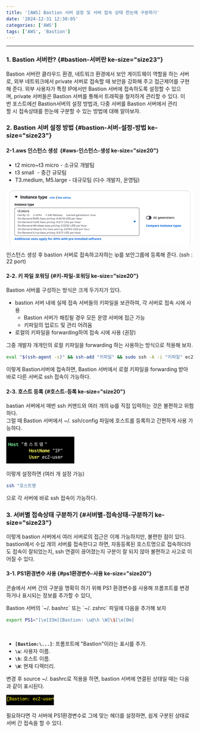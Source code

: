 ```yaml
---
title: '[AWS] Bastion 서버 설정 및 서버 접속 상태 한눈에 구분하기'
date: '2024-12-31 12:30:05'
categories: ['AWS']
tags: ['AWS', 'Bastion']
---
```


------------------------------------------------------------------------

### 1. Bastion 서버란? {#bastion-서버란 ke-size="size23"}

Bastion 서버란 클라우드 환경, 네트워크 환경에서 보안 게이트웨이 역할을 하는 서버로, 외부 네트워크에서 private 서버로 접속할 때 보안을 강화해 주고 접근제어를 구현해 준다. 외부 사용자가 특정 IP에서만 Bastion 서버에 접속하도록 설정할 수 있으며, private 서버들은 Bastion 서버를 통해서 트래픽을 철저하게 관리할 수 있다. 이번 포스트에선 Bastion서버의 설정 방법과, 다중 서버를 Bastion 서버에서 관리할 시 접속상태를 한눈에 구분할 수 있는 방법에 대해 알아보자.

### 2. Bastion 서버 설정 방법 {#bastion-서버-설정-방법 ke-size="size23"}

#### 2-1.aws 인스턴스 생성  {#aws-인스턴스-생성 ke-size="size20"}

-   t2 micro\~t3 micro - 소규모 개발팀
-   t3 small  - 중간 규모팀
-   T3.medium, M5.large - 대규모팀 (다수 개발자, 운영팀)

![](/images/posts/123/스크린샷%202024-12-31%20오후%2012.14.14.png)

인스턴스 생성 후 bastion 서버로 접속하고자하는 ip를 보안그룹에 등록해 준다. (ssh : 22 port)

#### 2-2. 키 파일 포워딩 {#키-파일-포워딩 ke-size="size20"}

Bastion 서버를 구성하는 방식은 크게 두가지가 있다.

-   bastion 서버 내에 실제 접속 서버들의 키파일을 보관하여, 각 서버로 접속 시에 사용
    -   Bastion 서버가 해킹될 경우 모든 운영 서버에 접근 가능
    -   키파일의 업로드 및 관리 어려움
-   로컬의 키파일을 forwarding하여 접속 시에 사용 (권장)

그중 개발자 개개인의 로컬 키파일을 forwarding 하는 사용하는 방식으로 적용해 보자.

``` {.bash ke-language="bash" ke-type="codeblock"}
eval "$(ssh-agent -s)" && ssh-add "키파일" && sudo ssh -A -i "키파일" ec2-user@"IP
```

이렇게 Bastion서버에 접속하면, Bastion 서버에서 로컬 키파일을 forwarding 받아 바로 다른 서버로 ssh 접속이 가능하다.

#### 2-3. 호스트 등록 {#호스트-등록 ke-size="size20"}

bastian 서버에서 매번 ssh 커맨드와 여러 개의 ip를 직접 입력하는 것은 불편하고 위험하다.\
그럴 때 Bastion 서버에서 \~/. ssh/config 파일에 호스트를 등록하고 간편하게 사용 가능하다.

![](/images/posts/123/스크린샷%202024-12-31%20오후%2012.23.58.png)

이렇게 설정하면 (여러 개 설정 가능) 

``` {.bash ke-language="bash" ke-type="codeblock"}
ssh "호스트명
```
으로 각 서버에 바로 ssh 접속이 가능하다.

### 3. 서버별 접속상태 구분하기 {#서버별-접속상태-구분하기 ke-size="size23"}

이렇게 bastion 서버에서 여러 서버로의 접근은 이제 가능하지만, 불편한 점이 있다. bastion에서 수십 개의 서버를 접속한다고 하면, 자동등록된 호스트명으로 접속하더라도 접속이 잘되었는지, ssh 연결이 끊어졌는지 구분이 잘 되지 않아 불편하고 사고로 이어질 수 있다.

#### 3-1. PS1환경변수 사용 {#ps1환경변수-사용 ke-size="size20"}

콘솔에서 서버 간의 구분을 명확히 하기 위해 PS1 환경변수를 사용해 프롬프트를 변경하거나 표시되는 정보를 추가할 수 있다,

Bastion 서버의 \`\~/. bashrc\` 또는 \`\~/. zshrc\` 파일에 다음을 추가해 보자

``` {.bash ke-language="bash" ke-type="codeblock"}
export PS1="[\e[33m][Bastion: \u@\h \W]\$[\e[0m] 
```
 

-   **`[Bastion:\...]`**: 프롬프트에 "Bastion"이라는 표시를 추가.
-   **`\u`**: 사용자 이름.
-   **`\h`**: 호스트 이름.
-   **`\W`**: 현재 디렉터리.

변경 후 source \~/. bashrc로 적용을 하면, bastion 서버에 연결된 상태일 때는 다음과 같이 표시된다.

![](/images/posts/123/스크린샷%202024-12-31%20오후%2012.27.26.png)

필요하다면 각 서버에 PS1환경변수로 그에 맞는 헤더를 설정하면, 쉽게 구분된 상태로 서버 간 접속을 할 수 있다.
 
